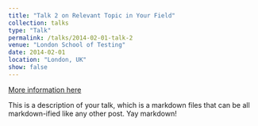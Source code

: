 ```yaml
---
title: "Talk 2 on Relevant Topic in Your Field"
collection: talks
type: "Talk"
permalink: /talks/2014-02-01-talk-2
venue: "London School of Testing"
date: 2014-02-01
location: "London, UK"
show: false
---
```


[More information here](http://example2.com)

This is a description of your talk, which is a markdown files that can be all markdown-ified like any other post. Yay markdown!
